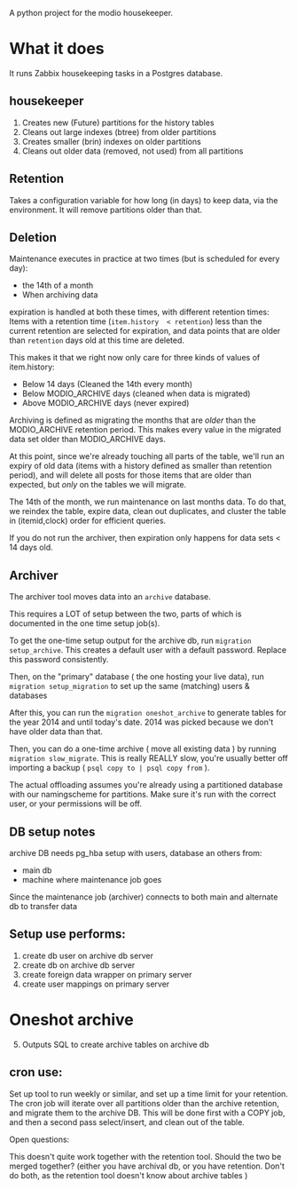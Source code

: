 A python project for the modio housekeeper.

# What it does

It runs Zabbix housekeeping tasks in a Postgres database.

## housekeeper

1. Creates new (Future) partitions for the history tables
2. Cleans out large indexes (btree) from older partitions
3. Creates smaller (brin) indexes on older partitions
4. Cleans out older data (removed, not used) from all partitions

## Retention

Takes a configuration variable for how long (in days) to keep data, via the 
environment.  It will remove partitions older than that.


## Deletion

Maintenance executes in practice at two times (but is scheduled for every day):
- the 14th of a month
- When archiving data

expiration is handled at both these times, with different retention times:
Items with a retention time (`item.history  < retention`) less than the current
retention are selected for expiration, and data points that are older than
`retention` days old at this time are deleted.

This makes it that we right now only care for three kinds of values of item.history:
- Below 14 days  (Cleaned the 14th every month)
- Below MODIO_ARCHIVE days (cleaned when data is migrated)
- Above MODIO_ARCHIVE days (never expired)

Archiving is defined as migrating the months that are _older_ than the
MODIO_ARCHIVE retention period. This makes every value in the migrated data set
older than MODIO_ARCHIVE days.

At this point, since we're already touching all parts of the table, we'll
run an expiry of old data (items with a history defined as smaller than
retention period), and will delete all posts for those items that are older
than expected, but _only_ on the tables we will migrate.

The 14th of the month, we run maintenance on last months data. To do that, we
reindex the table, expire data, clean out duplicates, and cluster the table in
(itemid,clock) order for efficient queries.

If you do not run the archiver, then expiration only happens for data sets < 14
days old.

## Archiver

The archiver tool moves data into an `archive` database.  


This requires a LOT of setup between the two, parts of which is documented in
the one time setup job(s).

To get the one-time setup output for the archive db, run `migration setup_archive`.
This creates a default user with a default password. Replace this password consistently.

Then, on the "primary" database ( the one hosting your live data), run 
`migration setup_migration`  to set up the same (matching) users & databases 


After this, you can run the `migration oneshot_archive` to generate tables for
the year 2014 and until today's date. 2014 was picked because we don't have 
older data than that.


Then, you can do a one-time archive ( move all existing data ) by running
`migration slow_migrate`. This is really REALLY slow, you're usually better off
importing a backup ( `psql copy to | psql copy from` ).


The actual offloading assumes you're already using a partitioned database with
our namingscheme for partitions. Make sure it's run with the correct user, or
your permissions will be off.

## DB setup notes

archive DB needs pg_hba setup with users, database an others from:

* main db
* machine where maintenance job goes

Since the maintenance job (archiver) connects to both main and alternate db to
transfer data


## Setup use performs:    

1. create db user on archive db server
2. create db on archive db server
3. create foreign data wrapper on primary server
4. create user mappings on primary server

# Oneshot archive

5. Outputs SQL to create archive tables on archive db


## cron use: 

Set up tool to run weekly or similar, and set up a time limit for your
retention. The cron job will iterate over all partitions older than the archive
retention, and migrate them to the archive DB. This will be done first with a
COPY job, and then a second pass select/insert, and clean out of the table.


Open questions:

This doesn't quite work together with the retention tool. Should the two be
merged together? (either you have archival db, or you have retention.  Don't do
both, as the retention tool doesn't know about archive tables )

